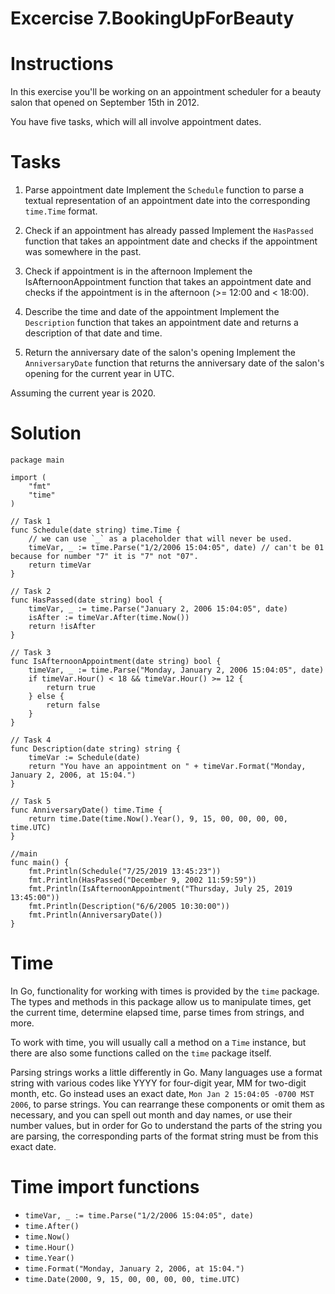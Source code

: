 
# Excercise 7.BookingUpForBeauty

# Instructions
In this exercise you'll be working on an appointment scheduler for a beauty salon that opened on September 15th in 2012.

You have five tasks, which will all involve appointment dates.

# Tasks
1. Parse appointment date
Implement the `Schedule` function to parse a textual representation of an appointment date into the corresponding `time.Time` format.

2. Check if an appointment has already passed
Implement the `HasPassed` function that takes an appointment date and checks if the appointment was somewhere in the past.

3. Check if appointment is in the afternoon
Implement the IsAfternoonAppointment function that takes an appointment date and checks if the appointment is in the afternoon (>= 12:00 and < 18:00).

4. Describe the time and date of the appointment
Implement the `Description` function that takes an appointment date and returns a description of that date and time.

5. Return the anniversary date of the salon's opening
Implement the `AnniversaryDate` function that returns the anniversary date of the salon's opening for the current year in UTC.

Assuming the current year is 2020.

# Solution
``` 
package main

import (
	"fmt"
	"time"
)

// Task 1
func Schedule(date string) time.Time {
	// we can use `_` as a placeholder that will never be used.
	timeVar, _ := time.Parse("1/2/2006 15:04:05", date) // can't be 01 because for number "7" it is "7" not "07".
	return timeVar
}

// Task 2
func HasPassed(date string) bool {
	timeVar, _ := time.Parse("January 2, 2006 15:04:05", date)
	isAfter := timeVar.After(time.Now())
	return !isAfter
}

// Task 3
func IsAfternoonAppointment(date string) bool {
	timeVar, _ := time.Parse("Monday, January 2, 2006 15:04:05", date)
	if timeVar.Hour() < 18 && timeVar.Hour() >= 12 {
		return true
	} else {
		return false
	}
}

// Task 4
func Description(date string) string {
	timeVar := Schedule(date)
	return "You have an appointment on " + timeVar.Format("Monday, January 2, 2006, at 15:04.")
}

// Task 5
func AnniversaryDate() time.Time {
	return time.Date(time.Now().Year(), 9, 15, 00, 00, 00, 00, time.UTC)
}

//main
func main() {
	fmt.Println(Schedule("7/25/2019 13:45:23"))
	fmt.Println(HasPassed("December 9, 2002 11:59:59"))
	fmt.Println(IsAfternoonAppointment("Thursday, July 25, 2019 13:45:00"))
	fmt.Println(Description("6/6/2005 10:30:00"))
	fmt.Println(AnniversaryDate())
}

```

# Time
In Go, functionality for working with times is provided by the `time` package. The types and methods in this package allow us to manipulate times, get the current time, determine elapsed time, parse times from strings, and more.

To work with time, you will usually call a method on a `Time` instance, but there are also some functions called on the `time` package itself.

Parsing strings works a little differently in Go. Many languages use a format string with various codes like YYYY for four-digit year, MM for two-digit month, etc. Go instead uses an exact date, `Mon Jan 2 15:04:05 -0700 MST 2006`, to parse strings. You can rearrange these components or omit them as necessary, and you can spell out month and day names, or use their number values, but in order for Go to understand the parts of the string you are parsing, the corresponding parts of the format string must be from this exact date.

# Time import functions
- `timeVar, _ := time.Parse("1/2/2006 15:04:05", date)`
- `time.After()`
- `time.Now()`
- `time.Hour()`
- `time.Year()`
- `time.Format("Monday, January 2, 2006, at 15:04.")`
- `time.Date(2000, 9, 15, 00, 00, 00, 00, time.UTC)`